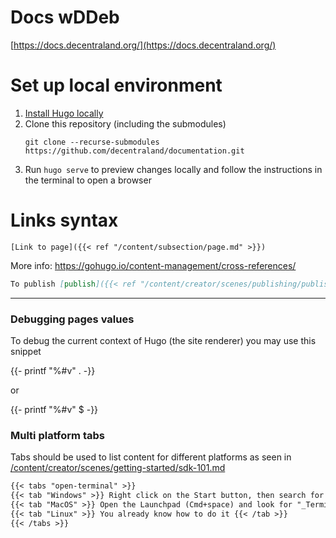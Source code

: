 # Docs wDDeb
[https://docs.decentraland.org/](https://docs.decentraland.org/)

# Set up local environment

1. [Install Hugo locally](https://gohugo.io/getting-started/installing/)
2. Clone this repository (including the submodules)
   ```
   git clone --recurse-submodules https://github.com/decentraland/documentation.git
   ```
3. Run `hugo serve` to preview changes locally and follow the instructions in the terminal to open a browser

# Links syntax

`[Link to page]({{< ref "/content/subsection/page.md" >}})`

More info: https://gohugo.io/content-management/cross-references/

```markdown
To publish [publish]({{< ref "/content/creator/scenes/publishing/publishing.md" >}}) your scene bla bla bla
```

---

### Debugging pages values

To debug the current context of Hugo (the site renderer) you may use this snippet

  {{- printf "%#v" . -}}

  or

  {{- printf "%#v" $ -}}


### Multi platform tabs

Tabs should be used to list content for different platforms as seen in [/content/creator/scenes/getting-started/sdk-101.md](/content/creator/scenes/getting-started/sdk-101.md)

```markdown
{{< tabs "open-terminal" >}}
{{< tab "Windows" >}} Right click on the Start button, then search for "_cmd_" and select the "Command Prompt". {{< /tab >}}
{{< tab "MacOS" >}} Open the Launchpad (Cmd+space) and look for "_Terminal_" {{< /tab >}}
{{< tab "Linux" >}} You already know how to do it {{< /tab >}}
{{< /tabs >}}
```
